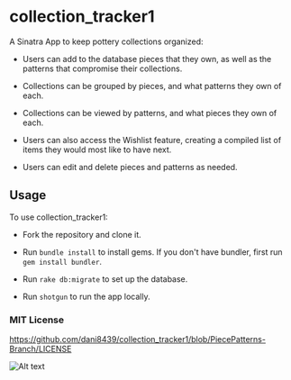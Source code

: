 # collection_tracker1 #
A Sinatra App to keep pottery collections organized:

* Users can add to the database pieces that they own, as well as the patterns that compromise their collections.

* Collections can be grouped by pieces, and what patterns they own of each.

* Collections can be viewed by patterns, and what pieces they own of each.

* Users can also access the Wishlist feature, creating a compiled list of items they would most like to have next.

* Users can edit and delete pieces and patterns as needed.

## Usage ##

To use collection_tracker1:

* Fork the repository and clone it.

* Run `bundle install` to install gems. If you don't have bundler, first run `gem install bundler`.

* Run `rake db:migrate` to set up the database.

* Run `shotgun` to run the app locally.

### MIT License ###

https://github.com/dani8439/collection_tracker1/blob/PiecePatterns-Branch/LICENSE

![Alt text](../public/images/Footer2.jpg)
